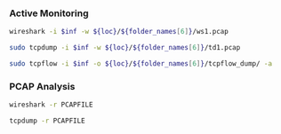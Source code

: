 ### Active Monitoring

```bash
wireshark -i $inf -w ${loc}/${folder_names[6]}/ws1.pcap
```

```bash
sudo tcpdump -i $inf -w ${loc}/${folder_names[6]}/td1.pcap
```

```bash
sudo tcpflow -i $inf -o ${loc}/${folder_names[6]}/tcpflow_dump/ -a
```

### PCAP Analysis

```bash
wireshark -r PCAPFILE
```

```bash
tcpdump -r PCAPFILE
```